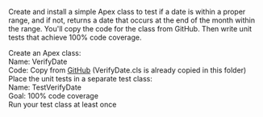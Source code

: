 Create and install a simple Apex class to test if a date is within a proper range, and if not, returns a date that occurs at the end of the month within the range. You'll copy the code for the class from GitHub. Then write unit tests that achieve 100% code coverage.  

Create an Apex class:  
Name: VerifyDate  
Code: Copy from [GitHub](https://github.com/developerforce/trailhead-code-samples/blob/master/VerifyDate.cls) (VerifyDate.cls is already copied in this folder)  
Place the unit tests in a separate test class:  
Name: TestVerifyDate  
Goal: 100% code coverage  
Run your test class at least once  